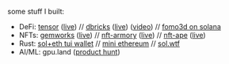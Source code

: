 some stuff I built:

- DeFi: [tensor](https://github.com/tensor-hq) ([live](https://tensor.so/)) // [dbricks](https://github.com/dbricks-xyz/) ([live](http://dbricks.xyz/)) ([video](https://www.youtube.com/watch?v=mT5pMV-I688)) // [fomo3d on solana](https://github.com/ilmoi/solana_fomo3d)
- NFTs: [gemworks](https://github.com/gemworks/) ([live](https://gemworks.gg)) // [nft-armory](https://github.com/ilmoi/nft-armory) ([live](http://nftarmory.me/)) // [nft-ape](https://github.com/ilmoi/nftape.me) ([live](https://nftape.me/))
- Rust: [sol+eth tui wallet](https://github.com/ilmoi/degen-wallet) // [mini ethereum](https://github.com/ilmoi/rebuild-ethereum-in-rust) // [sol.wtf](https://github.com/ilmoi/sol_wtf) 
- AI/ML: gpu.land ([product hunt](https://www.producthunt.com/posts/gpu-land))
